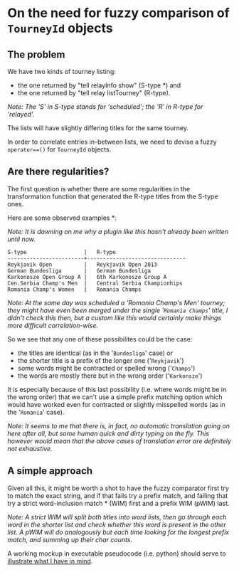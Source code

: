 # On the need for fuzzy comparison of `TourneyId` objects

## The problem

We have two kinds of tourney listing:

* the one returned by "tell relayInfo show" (S-type *) and
* the one returned by "tell relay listTourney" (R-type).
	
*Note: The 'S' in S-type stands for 'scheduled'; the 'R' in R-type for 'relayed'.*

The lists will have slightly differing titles for the same tourney.

In order to correlate entries in-between lists, we need to devise a fuzzy `operator==()` for `TourneyId` objects.

## Are there regularities?

The first question is whether there are some regularities in the transformation function that generated the R-type titles from the S-type ones.

Here are some observed examples *:

*Note: It is dawning on me why a plugin like this hasn't already been written until now.*

	S-type					|	R-type
	------------------------+-------------------------------
	Reykjavik Open          |   Reykjavik Open 2013
	German Bundesliga       |   German Bundesliga
	Karkonosze Open Group A |   6th Karkonosze Group A
	Cen.Serbia Champ's Men  |   Central Serbia Championhips
	Romania Champ's Women   |   Romania Champs

*Note: At the same day was scheduled a 'Romania Champ's Men' tourney; they might have even been merged under the single '`Romania Champs`' title, I didn't check this then, but a custom like this would certainly make things more difficult correlation-wise.*

So we see that any one of these possibilites could be the case:

* the titles are identical (as in the '`Bundesliga`' case) or
* the shorter title is a prefix of the longer one ('`Reykjavik`')
* some words might be contracted or spelled wrong ('`Champs`')
* the words are mostly there but in the wrong order ('`Karkonsze`')

It is especially because of this last possibility (i.e. where words might be in the wrong order) that we can't use a simple prefix matching option which would have worked even for contracted or slightly misspelled words (as in the '`Romania`' case).

*Note: It seems to me that there is, in fact, no automatic translation going on here after all, but some human quick and dirty typing on the fly. This however would mean that the above cases of translation error are *definitely* not exhaustive.*

## A simple approach

Given all this, it might be worth a shot to have the fuzzy comparator first try to match the exact string, and if that fails try a prefix match, and failing that try a strict word-inclusion match * (WIM) first and a prefix WIM (pWIM) last.

*Note: A strict WIM will split both titles into word lists, then go through each word in the shorter list and check whether this word is present in the other list. A pWIM will do analogously but each time looking for the longest prefix match, and summing up their char counts.*

A working mockup in executable pseudocode (i.e. python) should serve to [illustrate what I have in mind](pseudocode/wim.py).
